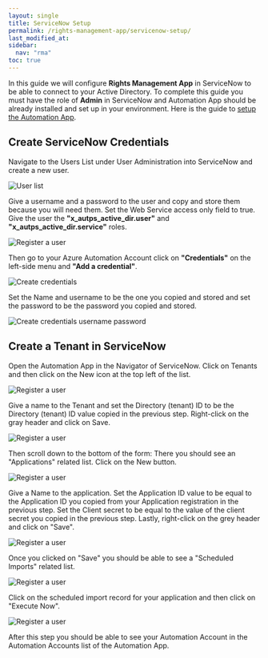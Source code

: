 ```yaml
---
layout: single
title: ServiceNow Setup
permalink: /rights-management-app/servicenow-setup/
last_modified_at: 
sidebar:
  nav: "rma"
toc: true
---
```


In this guide we will configure **Rights Management App** in ServiceNow to be able to connect to your Active Directory. To complete this guide you must have the role of **Admin** in ServiceNow and Automation App should be already installed and set up in your environment. Here is the guide to [setup the Automation App](/automation-app/azure-setup/).

## Create ServiceNow Credentials

Navigate to the Users List under User Administration into ServiceNow and create a new user.

![User list](/assets/images/x_autps_active_dir_useradminstation.webp)

Give a username and a password to the user and copy and store them because you will need them. Set the Web Service access only field to true. Give the user the **"x_autps_active_dir.user"** and **"x_autps_active_dir.service"** roles.

![Register a user](/assets/images/snowuser.webp)

Then go to your Azure Automation Account click on **"Credentials"** on the left-side menu and **"Add a credential"**. 

![Create credentials](/assets/images/x_autps_active_dir_create_cred.webp)

Set the Name and username to be the one you copied and stored and set the password to be the password you copied and stored.

![Create credentials username password](/assets/images/x_autps_active_dir_cred.webp)

## Create a Tenant in ServiceNow

Open the Automation App in the Navigator of ServiceNow. Click on Tenants and then click on the New icon at the top left of the list.

![Register a user](/assets/images/tenantmenu.webp)

Give a name to the Tenant and set the Directory (tenant) ID to be the Directory (tenant) ID value copied in the previous step. Right-click on the gray header and click on Save.

![Register a user](/assets/images/createtenant.webp)

Then scroll down to the bottom of the form: There you should see an "Applications" related list. Click on the New button.

![Register a user](/assets/images/tenantcreated.webp)

Give a Name to the application. Set the Application ID value to be equal to the Application ID you copied from your Application registration in the previous step. Set the Client secret to be equal to the value of the client secret you copied in the previous step. Lastly, right-click on the grey header and click on "Save".

![Register a user](/assets/images/createappservicenow.webp)

Once you clicked on "Save" you should be able to see a "Scheduled Imports" related list.

![Register a user](/assets/images/appimportsn.webp)

Click on the scheduled import record for your application and then click on "Execute Now".

![Register a user](/assets/images/executeimportsn.webp)

After this step you should be able to see your Automation Account in the Automation Accounts list of the Automation App.

